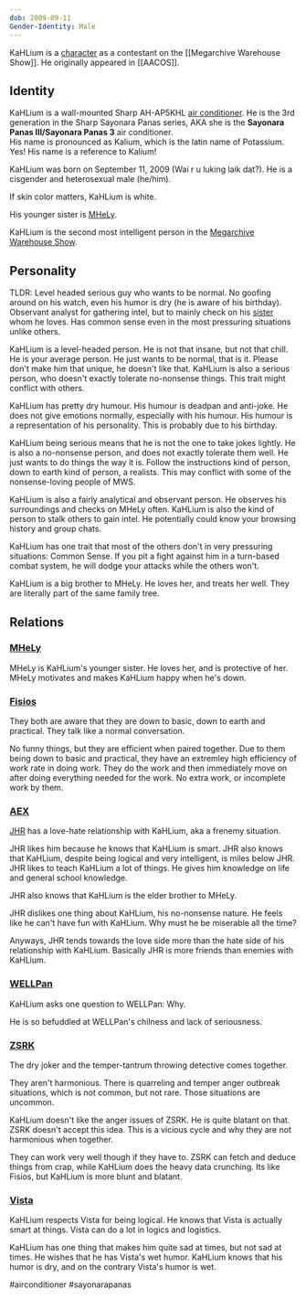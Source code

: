 ```yaml
---
dob: 2009-09-11
Gender-Identity: Male
---
```

KaHLium is a [character](Characters.md) as a contestant on the [[Megarchive Warehouse Show]]. He originally appeared in [[AACOS]].

## Identity

KaHLium is a wall-mounted Sharp AH-AP5KHL [air conditioner](Air%20Conditioners.md). He is the 3rd generation in the Sharp Sayonara Panas series, AKA she is the **Sayonara Panas III/Sayonara Panas 3** air conditioner.  
His name is pronounced as Kalium, which is the latin name of Potassium. Yes! His name is a reference to Kalium!

KaHLium was born on September 11, 2009 (Wai r u luking laik dat?). He is a cisgender and heterosexual male (he/him).

If skin color matters, KaHLium is white.

His younger sister is [MHeLy](MHeLy.md).

KaHLium is the second most intelligent person in the [Megarchive Warehouse Show](Megarchive%20Warehouse%20Show.md).

## Personality

TLDR: Level headed serious guy who wants to be normal. No goofing around on his watch, even his humor is dry (he is aware of his birthday). Observant analyst for gathering intel, but to mainly check on his [sister](MHeLy.md) whom he loves. Has common sense even in the most pressuring situations unlike others.

KaHLium is a level-headed person. He is not that insane, but not that chill. He is your average person. He just wants to be normal, that is it. Please don't make him that unique, he doesn't like that. KaHLium is also a serious person, who doesn't exactly tolerate no-nonsense things. This trait might conflict with others.

KaHLium has pretty dry humour. His humour is deadpan and anti-joke. He does not give emotions normally, especially with his humour. His humour is a representation of his personality. This is probably due to his birthday.

KaHLium being serious means that he is not the one to take jokes lightly. He is also a no-nonsense person, and does not exactly tolerate them well. He just wants to do things the way it is. Follow the instructions kind of person, down to earth kind of person, a realists. This may conflict with some of the nonsense-loving people of MWS.

KaHLium is also a fairly analytical and observant person. He observes his surroundings and checks on MHeLy often. KaHLium is also the kind of person to stalk others to gain intel. He potentially could know your browsing history and group chats.

KaHLium has one trait that most of the others don't in very pressuring situations: Common Sense. If you pit a fight against him in a turn-based combat system, he will dodge your attacks while the others won't.

KaHLium is a big brother to MHeLy. He loves her, and treats her well. They are literally part of the same family tree.

## Relations

### [MHeLy](MHeLy.md)

MHeLy is KaHLium's younger sister. He loves her, and is protective of her. MHeLy motivates and makes KaHLium happy when he's down.

### [Fisios](Fisios.md)
They both are aware that they are down to basic, down to earth and practical. They talk like a normal conversation.

No funny things, but they are efficient when paired together. Due to them being down to basic and practical, they have an extremley high efficiency of work rate in doing work. They do the work and then immediately move on after doing everything needed for the work. No extra work, or incomplete work by them.

### [AEX](AEX.md)
[JHR](AEX.md#JHR) has a love-hate relationship with KaHLium, aka a frenemy situation. 

JHR likes him because he knows that KaHLium is smart. JHR also knows that KaHLium, despite being logical and very intelligent, is miles below JHR. JHR likes to teach KaHLium a lot of things. He gives him knowledge on life and general school knowledge.

JHR also knows that KaHLium is the elder brother to MHeLy. 

JHR dislikes one thing about KaHLium, his no-nonsense nature. He feels like he can't have fun with KaHLium. Why must he be miserable all the time?

Anyways, JHR tends towards the love side more than the hate side of his relationship with KaHLium. Basically JHR is more friends than enemies with KaHLium.

### [WELLPan](WELLPan.md)
KaHLium asks one question to WELLPan: Why.

He is so befuddled at WELLPan's chilness and lack of seriousness.

### [ZSRK](ZSRK.md)
The dry joker and the temper-tantrum throwing detective comes together.

They aren't harmonious. There is quarreling and temper anger outbreak situations, which is not common, but not rare. Those situations are uncommon.

KaHLium doesn't like the anger issues of ZSRK. He is quite blatant on that. ZSRK doesn't accept this idea. This is a vicious cycle and why they are not harmonious when together.

They can work very well though if they have to. ZSRK can fetch and deduce things from crap, while KaHLium does the heavy data crunching. Its like Fisios, but KaHLium is more blunt and blatant.

### [Vista](Vista.md)
KaHLium respects Vista for being logical. He knows that Vista is actually smart at things. Vista can do a lot in logics and logistics.

KaHLium has one thing that makes him quite sad at times, but not sad at times. He wishes that he has Vista's wet humor. KaHLium knows that his humor is dry, and on the contrary Vista's humor is wet.

#airconditioner #sayonarapanas 